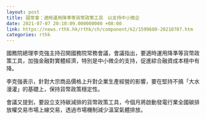 ```yaml
---
layout: post
title: 國常會：適時運用降準等貨幣政策工具　以支持中小微企
date: 2021-07-07 20:10:09.000000000 +08:00
link: https://news.rthk.hk/rthk/ch/component/k2/1599680-20210707.htm
categories: rthk
---
```


國務院總理李克強主持召開國務院常務會議，會議指出，要適時運用降準等貨幣政策工具，加強金融對實體經濟，特別是中小微企的支持，促進綜合融資成本穩中有降。

李克強表示，針對大宗商品價格上升對企業生產經營的影響，要在堅持不搞「大水漫灌」的基礎上，保持貨幣政策穩定性。

會議又提到，要設立支持碳減排的貨幣政策工具，今個月將啟動發電行業全國碳排放權交易市場上線交易，透過市場機制減少溫室氣體排放。

